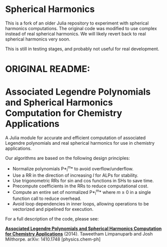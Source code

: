 # Spherical Harmonics

This is a fork of an older Julia repository to experiment with spherical
harmonics computations. The original code was modified to use complex
instead of real spherical harmonics. We will likely revert back to real
spherical harmonics very soon.

This is still in testing stages, and probably not useful for real development.


# ORIGINAL README: 

# Associated Legendre Polynomials and Spherical Harmonics Computation for Chemistry Applications

A Julia module for accurate and efficient computation of associated Legendre polynomials and real spherical harmonics for use in chemistry applications.

Our algorithms are based on the following design principles:
- Normalize polynomials P*<sub>l</sub><sup>m</sup>* to avoid overflow/underflow.
- Use a RR in the direction of increasing *l* for ALPs for stability.
- Use trigonometric RRs for sin and cos functions in SHs to save time.
- Precompute coefficients in the RRs to reduce computational cost.
- Compute an entire set of normalized P*<sub>l</sub><sup>m</sup>* where *m* ≥ 0 in a single function call to reduce overhead.
- Avoid loop dependencies in inner loops, allowing operations to be vectorized and pipelined for execution.

For a full description of the code, please see:

[**Associated Legendre Polynomials and Spherical Harmonics Computation for Chemistry Applications**](http://arxiv.org/abs/1410.1748) (2014). Taweetham Limpanuparb and Josh Milthorpe. arXiv: 1410.1748 [physics.chem-ph]
